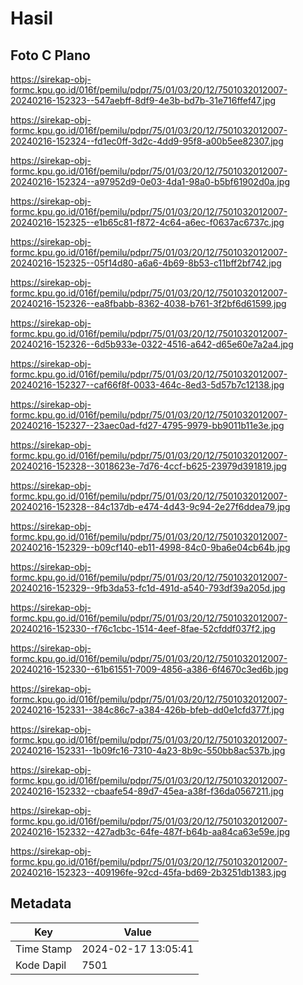 # Hasil

## Foto C Plano

https://sirekap-obj-formc.kpu.go.id/016f/pemilu/pdpr/75/01/03/20/12/7501032012007-20240216-152323--547aebff-8df9-4e3b-bd7b-31e716ffef47.jpg

https://sirekap-obj-formc.kpu.go.id/016f/pemilu/pdpr/75/01/03/20/12/7501032012007-20240216-152324--fd1ec0ff-3d2c-4dd9-95f8-a00b5ee82307.jpg

https://sirekap-obj-formc.kpu.go.id/016f/pemilu/pdpr/75/01/03/20/12/7501032012007-20240216-152324--a97952d9-0e03-4da1-98a0-b5bf61902d0a.jpg

https://sirekap-obj-formc.kpu.go.id/016f/pemilu/pdpr/75/01/03/20/12/7501032012007-20240216-152325--e1b65c81-f872-4c64-a6ec-f0637ac6737c.jpg

https://sirekap-obj-formc.kpu.go.id/016f/pemilu/pdpr/75/01/03/20/12/7501032012007-20240216-152325--05f14d80-a6a6-4b69-8b53-c11bff2bf742.jpg

https://sirekap-obj-formc.kpu.go.id/016f/pemilu/pdpr/75/01/03/20/12/7501032012007-20240216-152326--ea8fbabb-8362-4038-b761-3f2bf6d61599.jpg

https://sirekap-obj-formc.kpu.go.id/016f/pemilu/pdpr/75/01/03/20/12/7501032012007-20240216-152326--6d5b933e-0322-4516-a642-d65e60e7a2a4.jpg

https://sirekap-obj-formc.kpu.go.id/016f/pemilu/pdpr/75/01/03/20/12/7501032012007-20240216-152327--caf66f8f-0033-464c-8ed3-5d57b7c12138.jpg

https://sirekap-obj-formc.kpu.go.id/016f/pemilu/pdpr/75/01/03/20/12/7501032012007-20240216-152327--23aec0ad-fd27-4795-9979-bb9011b11e3e.jpg

https://sirekap-obj-formc.kpu.go.id/016f/pemilu/pdpr/75/01/03/20/12/7501032012007-20240216-152328--3018623e-7d76-4ccf-b625-23979d391819.jpg

https://sirekap-obj-formc.kpu.go.id/016f/pemilu/pdpr/75/01/03/20/12/7501032012007-20240216-152328--84c137db-e474-4d43-9c94-2e27f6ddea79.jpg

https://sirekap-obj-formc.kpu.go.id/016f/pemilu/pdpr/75/01/03/20/12/7501032012007-20240216-152329--b09cf140-eb11-4998-84c0-9ba6e04cb64b.jpg

https://sirekap-obj-formc.kpu.go.id/016f/pemilu/pdpr/75/01/03/20/12/7501032012007-20240216-152329--9fb3da53-fc1d-491d-a540-793df39a205d.jpg

https://sirekap-obj-formc.kpu.go.id/016f/pemilu/pdpr/75/01/03/20/12/7501032012007-20240216-152330--f76c1cbc-1514-4eef-8fae-52cfddf037f2.jpg

https://sirekap-obj-formc.kpu.go.id/016f/pemilu/pdpr/75/01/03/20/12/7501032012007-20240216-152330--61b61551-7009-4856-a386-6f4670c3ed6b.jpg

https://sirekap-obj-formc.kpu.go.id/016f/pemilu/pdpr/75/01/03/20/12/7501032012007-20240216-152331--384c86c7-a384-426b-bfeb-dd0e1cfd377f.jpg

https://sirekap-obj-formc.kpu.go.id/016f/pemilu/pdpr/75/01/03/20/12/7501032012007-20240216-152331--1b09fc16-7310-4a23-8b9c-550bb8ac537b.jpg

https://sirekap-obj-formc.kpu.go.id/016f/pemilu/pdpr/75/01/03/20/12/7501032012007-20240216-152332--cbaafe54-89d7-45ea-a38f-f36da0567211.jpg

https://sirekap-obj-formc.kpu.go.id/016f/pemilu/pdpr/75/01/03/20/12/7501032012007-20240216-152332--427adb3c-64fe-487f-b64b-aa84ca63e59e.jpg

https://sirekap-obj-formc.kpu.go.id/016f/pemilu/pdpr/75/01/03/20/12/7501032012007-20240216-152323--409196fe-92cd-45fa-bd69-2b3251db1383.jpg


## Metadata

| Key        | Value               |
| ---------- | ------------------- |
| Time Stamp | 2024-02-17 13:05:41 |
| Kode Dapil | 7501                |



